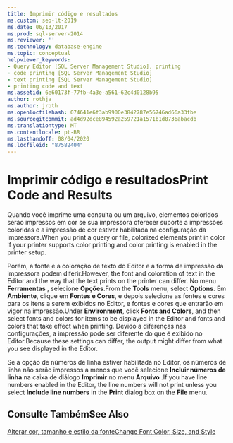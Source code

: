 ```yaml
---
title: Imprimir código e resultados
ms.custom: seo-lt-2019
ms.date: 06/13/2017
ms.prod: sql-server-2014
ms.reviewer: ''
ms.technology: database-engine
ms.topic: conceptual
helpviewer_keywords:
- Query Editor [SQL Server Management Studio], printing
- code printing [SQL Server Management Studio]
- text printing [SQL Server Management Studio]
- printing code and text
ms.assetid: 6e60173f-77fb-4a3e-a561-62c4d0128b95
author: rothja
ms.author: jroth
ms.openlocfilehash: 074641e6f3ab9900e3842787e56746ad66a33fbe
ms.sourcegitcommit: ad4d92dce894592a259721a1571b1d8736abacdb
ms.translationtype: MT
ms.contentlocale: pt-BR
ms.lasthandoff: 08/04/2020
ms.locfileid: "87582404"
---
```

# <a name="print-code-and-results"></a><span data-ttu-id="8920a-102">Imprimir código e resultados</span><span class="sxs-lookup"><span data-stu-id="8920a-102">Print Code and Results</span></span>
  <span data-ttu-id="8920a-103">Quando você imprime uma consulta ou um arquivo, elementos coloridos serão impressos em cor se sua impressora oferecer suporte a impressões coloridas e a impressão de cor estiver habilitada na configuração da impressora.</span><span class="sxs-lookup"><span data-stu-id="8920a-103">When you print a query or file, colorized elements print in color if your printer supports color printing and color printing is enabled in the printer setup.</span></span>  
  
 <span data-ttu-id="8920a-104">Porém, a fonte e a coloração de texto do Editor e a forma de impressão da impressora podem diferir.</span><span class="sxs-lookup"><span data-stu-id="8920a-104">However, the font and coloration of text in the Editor and the way that the text prints on the printer can differ.</span></span> <span data-ttu-id="8920a-105">No menu **Ferramentas** , selecione **Opções**.</span><span class="sxs-lookup"><span data-stu-id="8920a-105">From the **Tools** menu, select **Options**.</span></span> <span data-ttu-id="8920a-106">Em **Ambiente**, clique em **Fontes e Cores**, e depois selecione as fontes e cores para os itens a serem exibidos no Editor, e fontes e cores que entrarão em vigor na impressão.</span><span class="sxs-lookup"><span data-stu-id="8920a-106">Under **Environment**, click **Fonts and Colors**, and then select fonts and colors for items to be displayed in the Editor and fonts and colors that take effect when printing.</span></span> <span data-ttu-id="8920a-107">Devido a diferenças nas configurações, a impressão pode ser diferente do que é exibido no Editor.</span><span class="sxs-lookup"><span data-stu-id="8920a-107">Because these settings can differ, the output might differ from what you see displayed in the Editor.</span></span>  
  
 <span data-ttu-id="8920a-108">Se a opção de números de linha estiver habilitada no Editor, os números de linha não serão impressos a menos que você selecione **Incluir números de linha** na caixa de diálogo **Imprimir** no menu **Arquivo** .</span><span class="sxs-lookup"><span data-stu-id="8920a-108">If you have line numbers enabled in the Editor, the line numbers will not print unless you select **Include line numbers** in the **Print** dialog box on the **File** menu.</span></span>  
  
## <a name="see-also"></a><span data-ttu-id="8920a-109">Consulte Também</span><span class="sxs-lookup"><span data-stu-id="8920a-109">See Also</span></span>  
 [<span data-ttu-id="8920a-110">Alterar cor, tamanho e estilo da fonte</span><span class="sxs-lookup"><span data-stu-id="8920a-110">Change Font Color, Size, and Style</span></span>](change-font-color-size-and-style.md)  
  
  
